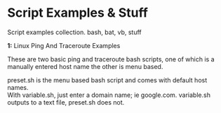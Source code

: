 # Script Examples & Stuff
Script examples collection. bash, bat, vb, stuff

<b>1:</b> Linux Ping And Traceroute Examples

These are two basic ping and traceroute bash scripts, one of which
is a manually entered host name the other is menu based.

preset.sh is the menu based bash script and comes with
default host names.<br>
With variable.sh, just enter a domain name; ie google.com.
variable.sh outputs to a text file, preset.sh does not.
